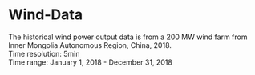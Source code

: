 # Wind-Data
The historical wind power output data is from a 200 MW wind farm from Inner Mongolia Autonomous Region, China, 2018.  
Time resolution: 5min  
Time range: January 1, 2018 - December 31, 2018  
